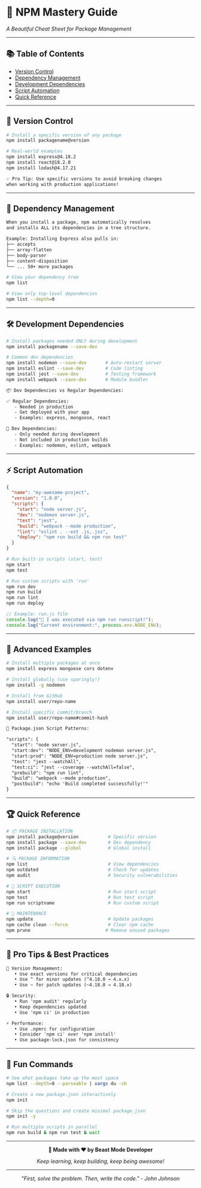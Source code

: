 # 🚀 NPM Mastery Guide
*A Beautiful Cheat Sheet for Package Management*

---

## 📚 Table of Contents
- [Version Control](#-version-control)
- [Dependency Management](#-dependency-management)
- [Development Dependencies](#️-development-dependencies)
- [Script Automation](#-script-automation)
- [Quick Reference](#-quick-reference)

---

## 🎯 Version Control

```bash
# Install a specific version of any package
npm install packagename@version

# Real-world examples
npm install express@4.18.2
npm install react@18.2.0
npm install lodash@4.17.21
```

```txt
💡 Pro Tip: Use specific versions to avoid breaking changes
when working with production applications!
```

---

## 🔗 Dependency Management

```txt
When you install a package, npm automatically resolves
and installs ALL its dependencies in a tree structure.

Example: Installing Express also pulls in:
├── accepts
├── array-flatten  
├── body-parser
├── content-disposition
└── ... 50+ more packages
```

```bash
# View your dependency tree
npm list

# View only top-level dependencies
npm list --depth=0
```

---

## 🛠️ Development Dependencies

```bash
# Install packages needed ONLY during development
npm install packagename --save-dev

# Common dev dependencies
npm install nodemon --save-dev       # Auto-restart server
npm install eslint --save-dev        # Code linting
npm install jest --save-dev          # Testing framework
npm install webpack --save-dev       # Module bundler
```

```txt
📦 Dev Dependencies vs Regular Dependencies:

✅ Regular Dependencies:
   - Needed in production
   - Get deployed with your app
   - Examples: express, mongoose, react

🔧 Dev Dependencies:
   - Only needed during development
   - Not included in production builds  
   - Examples: nodemon, eslint, webpack
```

---

## ⚡ Script Automation

```json
{
  "name": "my-awesome-project",
  "version": "1.0.0",
  "scripts": {
    "start": "node server.js",
    "dev": "nodemon server.js",
    "test": "jest",
    "build": "webpack --mode production",
    "lint": "eslint . --ext .js,.jsx",
    "deploy": "npm run build && npm run test"
  }
}
```

```bash
# Run built-in scripts (start, test)
npm start
npm test

# Run custom scripts with 'run'
npm run dev
npm run build  
npm run lint
npm run deploy
```

```js
// Example: run.js file
console.log("🎉 I was executed via npm run runscript!");
console.log("Current environment:", process.env.NODE_ENV);
```

---

## 🎨 Advanced Examples

```bash
# Install multiple packages at once
npm install express mongoose cors dotenv

# Install globally (use sparingly!)
npm install -g nodemon

# Install from GitHub
npm install user/repo-name

# Install specific commit/branch
npm install user/repo-name#commit-hash
```

```txt
🌟 Package.json Script Patterns:

"scripts": {
  "start": "node server.js",
  "start:dev": "NODE_ENV=development nodemon server.js",
  "start:prod": "NODE_ENV=production node server.js",
  "test": "jest --watchAll",
  "test:ci": "jest --coverage --watchAll=false",
  "prebuild": "npm run lint",
  "build": "webpack --mode production",
  "postbuild": "echo 'Build completed successfully!'"
}
```

---

## 🏆 Quick Reference

```bash
# 📦 PACKAGE INSTALLATION
npm install package@version           # Specific version
npm install package --save-dev        # Dev dependency
npm install package --global          # Global install

# 🔍 PACKAGE INFORMATION  
npm list                              # View dependencies
npm outdated                          # Check for updates
npm audit                             # Security vulnerabilities

# 🚀 SCRIPT EXECUTION
npm start                             # Run start script
npm test                              # Run test script  
npm run scriptname                    # Run custom script

# 🧹 MAINTENANCE
npm update                            # Update packages
npm cache clean --force               # Clear npm cache
npm prune                            # Remove unused packages
```

---

## 💫 Pro Tips & Best Practices

```txt
🎯 Version Management:
   • Use exact versions for critical dependencies
   • Use ^ for minor updates (^4.18.0 → 4.x.x)
   • Use ~ for patch updates (~4.18.0 → 4.18.x)

🔒 Security:
   • Run 'npm audit' regularly
   • Keep dependencies updated
   • Use 'npm ci' in production

⚡ Performance:
   • Use .npmrc for configuration
   • Consider 'npm ci' over 'npm install'
   • Use package-lock.json for consistency
```

---

## 🎪 Fun Commands

```bash
# See what packages take up the most space
npm list --depth=0 --parseable | xargs du -sh

# Create a new package.json interactively  
npm init

# Skip the questions and create minimal package.json
npm init -y

# Run multiple scripts in parallel
npm run build & npm run test & wait
```

---

<div align="center">

**🐉 Made with ❤️ by Beast Mode Developer**

*Keep learning, keep building, keep being awesome!*

---

*"First, solve the problem. Then, write the code." - John Johnson*

</div>